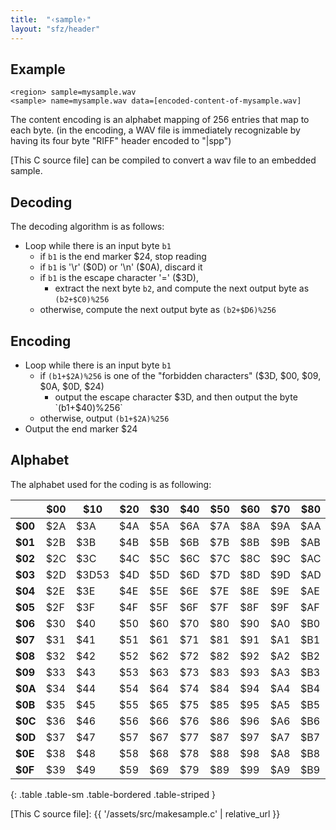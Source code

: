 ```yaml
---
title:  "‹sample›"
layout: "sfz/header"
---
```

## Example
```
<region> sample=mysample.wav
<sample> name=mysample.wav data=[encoded-content-of-mysample.wav]
```

The content encoding is an alphabet mapping of 256 entries that map to each byte.
(in the encoding, a WAV file is immediately recognizable by having its four byte
"RIFF" header encoded to "|spp")

[This C source file] can be compiled to convert a wav file to an embedded sample.

## Decoding

The decoding algorithm is as follows:

- Loop while there is an input byte `b1`
  - if `b1` is the end marker $24, stop reading
  - if `b1` is '\r' ($0D) or '\n' ($0A), discard it
  - if `b1` is the escape character '=' ($3D),
    - extract the next byte `b2`, and compute the next output byte as `(b2+$C0)%256`
  - otherwise, compute the next output byte as `(b2+$D6)%256`

## Encoding

- Loop while there is an input byte `b1`
  - if `(b1+$2A)%256` is one of the "forbidden characters" ($3D, $00, $09, $0A, $0D, $24)
    - output the escape character $3D, and then output the byte `(b1+$40)%256`
  - otherwise, output `(b1+$2A)%256`
- Output the end marker $24

## Alphabet

The alphabet used for the coding is as following:

|         | $00 | $10   | $20 | $30 | $40 | $50 | $60 | $70 | $80 | $90 | $A0 | $B0 | $C0 |  $D0  | $E0   | $F0   |
|   ---   | --- | ---   | --- | --- | --- | --- | --- | --- | --- | --- | --- | --- | --- |  ---  | ---   | ---   |
| **$00** | $2A | $3A   | $4A | $5A | $6A | $7A | $8A | $9A | $AA | $BA | $CA | $DA | $EA | $FA   | $3D20 | $1A   |
| **$01** | $2B | $3B   | $4B | $5B | $6B | $7B | $8B | $9B | $AB | $BB | $CB | $DB | $EB | $FB   | $0B   | $1B   |
| **$02** | $2C | $3C   | $4C | $5C | $6C | $7C | $8C | $9C | $AC | $BC | $CC | $DC | $EC | $FC   | $0C   | $1C   |
| **$03** | $2D | $3D53 | $4D | $5D | $6D | $7D | $8D | $9D | $AD | $BD | $CD | $DD | $ED | $FD   | $3D23 | $1D   |
| **$04** | $2E | $3E   | $4E | $5E | $6E | $7E | $8E | $9E | $AE | $BE | $CE | $DE | $EE | $FE   | $0E   | $1E   |
| **$05** | $2F | $3F   | $4F | $5F | $6F | $7F | $8F | $9F | $AF | $BF | $CF | $DF | $EF | $FF   | $0F   | $1F   |
| **$06** | $30 | $40   | $50 | $60 | $70 | $80 | $90 | $A0 | $B0 | $C0 | $D0 | $E0 | $F0 | $3D16 | $10   | $20   |
| **$07** | $31 | $41   | $51 | $61 | $71 | $81 | $91 | $A1 | $B1 | $C1 | $D1 | $E1 | $F1 | $01   | $11   | $21   |
| **$08** | $32 | $42   | $52 | $62 | $72 | $82 | $92 | $A2 | $B2 | $C2 | $D2 | $E2 | $F2 | $02   | $12   | $22   |
| **$09** | $33 | $43   | $53 | $63 | $73 | $83 | $93 | $A3 | $B3 | $C3 | $D3 | $E3 | $F3 | $03   | $13   | $23   |
| **$0A** | $34 | $44   | $54 | $64 | $74 | $84 | $94 | $A4 | $B4 | $C4 | $D4 | $E4 | $F4 | $04   | $14   | $3D3A |
| **$0B** | $35 | $45   | $55 | $65 | $75 | $85 | $95 | $A5 | $B5 | $C5 | $D5 | $E5 | $F5 | $05   | $15   | $25   |
| **$0C** | $36 | $46   | $56 | $66 | $76 | $86 | $96 | $A6 | $B6 | $C6 | $D6 | $E6 | $F6 | $06   | $16   | $26   |
| **$0D** | $37 | $47   | $57 | $67 | $77 | $87 | $97 | $A7 | $B7 | $C7 | $D7 | $E7 | $F7 | $07   | $17   | $27   |
| **$0E** | $38 | $48   | $58 | $68 | $78 | $88 | $98 | $A8 | $B8 | $C8 | $D8 | $E8 | $F8 | $08   | $18   | $28   |
| **$0F** | $39 | $49   | $59 | $69 | $79 | $89 | $99 | $A9 | $B9 | $C9 | $D9 | $E9 | $F9 | $3D1F | $19   | $29   |
{: .table .table-sm .table-bordered .table-striped }


[This C source file]: {{ '/assets/src/makesample.c' | relative_url }}
